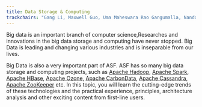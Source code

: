 ```yaml
---
title: Data Storage & Computing
trackchairs: "Gang Li, Maxwell Guo, Uma Maheswara Rao Gangumalla, Nandakumar Vadivelu"
---
```


Big data is an important branch of computer science,Researches and innovations in the big data storage and computing have never stopped.
Big Data is leading and changing various industries and is inseparable from our lives. 

Big Data is also a very important part of ASF. ASF has so many big data storage and computing projects, such as [Apache Hadoop](https://hadoop.apache.org), [Apache Spark](https://spark.apache.org), [Apache HBase](https://hbase.apache.org), [Apache Ozone](https://ozone.apache.org), [Apache CarbonData](https://carbondata.apache.org), [Apache Cassandra](https://cassandra.apache.org), [Apache ZooKeeper](https://zookeeper.apache.org) etc. In this topic, you will learn the cutting-edge trends of these technologies and the practical experience, principles, architecture analysis and other exciting content from first-line users.

